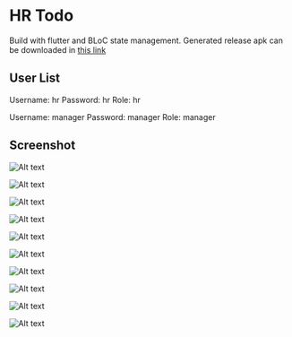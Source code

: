 # HR Todo

Build with flutter and BLoC state management.
Generated release apk can be downloaded in [this link](https://github.com/rehanarroihan/hrtodo/raw/main/showcase/app-release.apk)

## User List

Username: hr
Password: hr
Role: hr

Username: manager
Password: manager
Role: manager

## Screenshot

![Alt text](https://github.com/rehanarroihan/hrtodo/blob/main/showcase/Screenshot_1677905641.png?raw=true)

![Alt text](https://github.com/rehanarroihan/hrtodo/blob/main/showcase/Screenshot_1677905648.png?raw=true)

![Alt text](https://github.com/rehanarroihan/hrtodo/blob/main/showcase/Screenshot_1677905657.png?raw=true)

![Alt text](https://github.com/rehanarroihan/hrtodo/blob/main/showcase/Screenshot_1677905662.png?raw=true)

![Alt text](https://github.com/rehanarroihan/hrtodo/blob/main/showcase/Screenshot_1677905665.png?raw=true)

![Alt text](https://github.com/rehanarroihan/hrtodo/blob/main/showcase/Screenshot_1677905679.png?raw=true)

![Alt text](https://github.com/rehanarroihan/hrtodo/blob/main/showcase/Screenshot_1677905723.png?raw=true)

![Alt text](https://github.com/rehanarroihan/hrtodo/blob/main/showcase/Screenshot_1677905733.png?raw=true)

![Alt text](https://github.com/rehanarroihan/hrtodo/blob/main/showcase/Screenshot_1677905738.png?raw=true)

![Alt text](https://github.com/rehanarroihan/hrtodo/blob/main/showcase/Screenshot_1677905748.png?raw=true)
